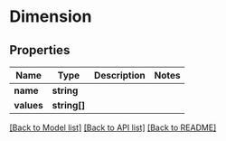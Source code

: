 # Dimension

## Properties
Name | Type | Description | Notes
------------ | ------------- | ------------- | -------------
**name** | **string** |  | 
**values** | **string[]** |  | 

[[Back to Model list]](../../README.md#documentation-for-models) [[Back to API list]](../../README.md#documentation-for-api-endpoints) [[Back to README]](../../README.md)

